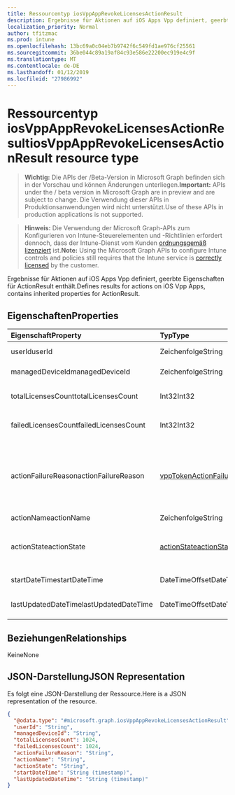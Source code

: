 ```yaml
---
title: Ressourcentyp iosVppAppRevokeLicensesActionResult
description: Ergebnisse für Aktionen auf iOS Apps Vpp definiert, geerbte Eigenschaften für ActionResult enthält.
localization_priority: Normal
author: tfitzmac
ms.prod: intune
ms.openlocfilehash: 13bc69a0c04eb7b9742f6c549fd1ae976cf25561
ms.sourcegitcommit: 36be044c89a19af84c93e586e22200ec919e4c9f
ms.translationtype: MT
ms.contentlocale: de-DE
ms.lasthandoff: 01/12/2019
ms.locfileid: "27986992"
---
```

# <a name="iosvppapprevokelicensesactionresult-resource-type"></a><span data-ttu-id="940f2-103">Ressourcentyp iosVppAppRevokeLicensesActionResult</span><span class="sxs-lookup"><span data-stu-id="940f2-103">iosVppAppRevokeLicensesActionResult resource type</span></span>

> <span data-ttu-id="940f2-104">**Wichtig:** Die APIs der /Beta-Version in Microsoft Graph befinden sich in der Vorschau und können Änderungen unterliegen.</span><span class="sxs-lookup"><span data-stu-id="940f2-104">**Important:** APIs under the / beta version in Microsoft Graph are in preview and are subject to change.</span></span> <span data-ttu-id="940f2-105">Die Verwendung dieser APIs in Produktionsanwendungen wird nicht unterstützt.</span><span class="sxs-lookup"><span data-stu-id="940f2-105">Use of these APIs in production applications is not supported.</span></span>

> <span data-ttu-id="940f2-106">**Hinweis:** Die Verwendung der Microsoft Graph-APIs zum Konfigurieren von Intune-Steuerelementen und -Richtlinien erfordert dennoch, dass der Intune-Dienst vom Kunden [ordnungsgemäß lizenziert](https://go.microsoft.com/fwlink/?linkid=839381) ist.</span><span class="sxs-lookup"><span data-stu-id="940f2-106">**Note:** Using the Microsoft Graph APIs to configure Intune controls and policies still requires that the Intune service is [correctly licensed](https://go.microsoft.com/fwlink/?linkid=839381) by the customer.</span></span>

<span data-ttu-id="940f2-107">Ergebnisse für Aktionen auf iOS Apps Vpp definiert, geerbte Eigenschaften für ActionResult enthält.</span><span class="sxs-lookup"><span data-stu-id="940f2-107">Defines results for actions on iOS Vpp Apps, contains inherited properties for ActionResult.</span></span>
## <a name="properties"></a><span data-ttu-id="940f2-108">Eigenschaften</span><span class="sxs-lookup"><span data-stu-id="940f2-108">Properties</span></span>
|<span data-ttu-id="940f2-109">Eigenschaft</span><span class="sxs-lookup"><span data-stu-id="940f2-109">Property</span></span>|<span data-ttu-id="940f2-110">Typ</span><span class="sxs-lookup"><span data-stu-id="940f2-110">Type</span></span>|<span data-ttu-id="940f2-111">Beschreibung</span><span class="sxs-lookup"><span data-stu-id="940f2-111">Description</span></span>|
|:---|:---|:---|
|<span data-ttu-id="940f2-112">userId</span><span class="sxs-lookup"><span data-stu-id="940f2-112">userId</span></span>|<span data-ttu-id="940f2-113">Zeichenfolge</span><span class="sxs-lookup"><span data-stu-id="940f2-113">String</span></span>|<span data-ttu-id="940f2-114">Benutzer-ID der Aktion zugeordnet.</span><span class="sxs-lookup"><span data-stu-id="940f2-114">UserId associated with the action.</span></span>|
|<span data-ttu-id="940f2-115">managedDeviceId</span><span class="sxs-lookup"><span data-stu-id="940f2-115">managedDeviceId</span></span>|<span data-ttu-id="940f2-116">Zeichenfolge</span><span class="sxs-lookup"><span data-stu-id="940f2-116">String</span></span>|<span data-ttu-id="940f2-117">Geräte-ID der Aktion zugeordnet.</span><span class="sxs-lookup"><span data-stu-id="940f2-117">DeviceId associated with the action.</span></span>|
|<span data-ttu-id="940f2-118">totalLicensesCount</span><span class="sxs-lookup"><span data-stu-id="940f2-118">totalLicensesCount</span></span>|<span data-ttu-id="940f2-119">Int32</span><span class="sxs-lookup"><span data-stu-id="940f2-119">Int32</span></span>|<span data-ttu-id="940f2-120">Anzahl der Anzahl der Lizenzen, die für die Revoke versucht wurde.</span><span class="sxs-lookup"><span data-stu-id="940f2-120">A count of the number of licenses for which revoke was attempted.</span></span>|
|<span data-ttu-id="940f2-121">failedLicensesCount</span><span class="sxs-lookup"><span data-stu-id="940f2-121">failedLicensesCount</span></span>|<span data-ttu-id="940f2-122">Int32</span><span class="sxs-lookup"><span data-stu-id="940f2-122">Int32</span></span>|<span data-ttu-id="940f2-123">Anzahl der Anzahl von Lizenzen für welche Revoke ist fehlgeschlagen.</span><span class="sxs-lookup"><span data-stu-id="940f2-123">A count of the number of licenses for which revoke failed.</span></span>|
|<span data-ttu-id="940f2-124">actionFailureReason</span><span class="sxs-lookup"><span data-stu-id="940f2-124">actionFailureReason</span></span>|[<span data-ttu-id="940f2-125">vppTokenActionFailureReason</span><span class="sxs-lookup"><span data-stu-id="940f2-125">vppTokenActionFailureReason</span></span>](../resources/intune-shared-vpptokenactionfailurereason.md)|<span data-ttu-id="940f2-126">Der Grund für das Revoke Lizenzen-Aktion fehlschlagen.</span><span class="sxs-lookup"><span data-stu-id="940f2-126">The reason for the revoke licenses action failure.</span></span> <span data-ttu-id="940f2-127">Mögliche Werte sind: `none`, `appleFailure`, `internalError`, `expiredVppToken` und `expiredApplePushNotificationCertificate`.</span><span class="sxs-lookup"><span data-stu-id="940f2-127">Possible values are: `none`, `appleFailure`, `internalError`, `expiredVppToken`, `expiredApplePushNotificationCertificate`.</span></span>|
|<span data-ttu-id="940f2-128">actionName</span><span class="sxs-lookup"><span data-stu-id="940f2-128">actionName</span></span>|<span data-ttu-id="940f2-129">Zeichenfolge</span><span class="sxs-lookup"><span data-stu-id="940f2-129">String</span></span>|<span data-ttu-id="940f2-130">Name der Aktion</span><span class="sxs-lookup"><span data-stu-id="940f2-130">Action name</span></span>|
|<span data-ttu-id="940f2-131">actionState</span><span class="sxs-lookup"><span data-stu-id="940f2-131">actionState</span></span>|[<span data-ttu-id="940f2-132">actionState</span><span class="sxs-lookup"><span data-stu-id="940f2-132">actionState</span></span>](../resources/intune-shared-actionstate.md)|<span data-ttu-id="940f2-133">Status der Aktion.</span><span class="sxs-lookup"><span data-stu-id="940f2-133">State of the action.</span></span> <span data-ttu-id="940f2-134">Mögliche Werte sind: `none`, `pending`, `canceled`, `active`, `done`, `failed` und `notSupported`.</span><span class="sxs-lookup"><span data-stu-id="940f2-134">Possible values are: `none`, `pending`, `canceled`, `active`, `done`, `failed`, `notSupported`.</span></span>|
|<span data-ttu-id="940f2-135">startDateTime</span><span class="sxs-lookup"><span data-stu-id="940f2-135">startDateTime</span></span>|<span data-ttu-id="940f2-136">DateTimeOffset</span><span class="sxs-lookup"><span data-stu-id="940f2-136">DateTimeOffset</span></span>|<span data-ttu-id="940f2-137">Zeitpunkt der Einleitung der Aktion</span><span class="sxs-lookup"><span data-stu-id="940f2-137">Time the action was initiated</span></span>|
|<span data-ttu-id="940f2-138">lastUpdatedDateTime</span><span class="sxs-lookup"><span data-stu-id="940f2-138">lastUpdatedDateTime</span></span>|<span data-ttu-id="940f2-139">DateTimeOffset</span><span class="sxs-lookup"><span data-stu-id="940f2-139">DateTimeOffset</span></span>|<span data-ttu-id="940f2-140">Zeitpunkt der letzten Aktualisierung des Aktionszustands</span><span class="sxs-lookup"><span data-stu-id="940f2-140">Time the action state was last updated</span></span>|

## <a name="relationships"></a><span data-ttu-id="940f2-141">Beziehungen</span><span class="sxs-lookup"><span data-stu-id="940f2-141">Relationships</span></span>
<span data-ttu-id="940f2-142">Keine</span><span class="sxs-lookup"><span data-stu-id="940f2-142">None</span></span>
## <a name="json-representation"></a><span data-ttu-id="940f2-143">JSON-Darstellung</span><span class="sxs-lookup"><span data-stu-id="940f2-143">JSON Representation</span></span>
<span data-ttu-id="940f2-144">Es folgt eine JSON-Darstellung der Ressource.</span><span class="sxs-lookup"><span data-stu-id="940f2-144">Here is a JSON representation of the resource.</span></span>
<!-- {
  "blockType": "resource",
  "@odata.type": "microsoft.graph.iosVppAppRevokeLicensesActionResult"
}
-->
``` json
{
  "@odata.type": "#microsoft.graph.iosVppAppRevokeLicensesActionResult",
  "userId": "String",
  "managedDeviceId": "String",
  "totalLicensesCount": 1024,
  "failedLicensesCount": 1024,
  "actionFailureReason": "String",
  "actionName": "String",
  "actionState": "String",
  "startDateTime": "String (timestamp)",
  "lastUpdatedDateTime": "String (timestamp)"
}
```





